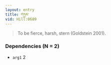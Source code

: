 ```yaml
---
layout: entry
title: གཏུམ་
vid: Hill:0689
---
```

> To be fierce, harsh, stern (Goldstein 2001).
### Dependencies (N = 2)
* `arg1` 2

